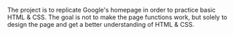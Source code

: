 The project is to replicate Google's homepage in order to practice basic HTML & CSS. The goal is not to make the page functions work, but solely to design the page and get a better understanding of HTML & CSS.